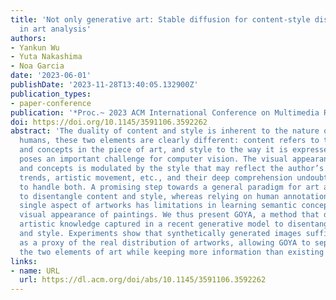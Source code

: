 ```yaml
---
title: 'Not only generative art: Stable diffusion for content-style disentanglement
  in art analysis'
authors:
- Yankun Wu
- Yuta Nakashima
- Noa Garcia
date: '2023-06-01'
publishDate: '2023-11-28T13:40:05.132900Z'
publication_types:
- paper-conference
publication: '*Proc.~ 2023 ACM International Conference on Multimedia Retrieval (ICMR)*'
doi: https://doi.org/10.1145/3591106.3592262
abstract: 'The duality of content and style is inherent to the nature of art. For
  humans, these two elements are clearly different: content refers to the objects
  and concepts in the piece of art, and style to the way it is expressed. This duality
  poses an important challenge for computer vision. The visual appearance of objects
  and concepts is modulated by the style that may reflect the author’s emotions, social
  trends, artistic movement, etc., and their deep comprehension undoubtfully requires
  to handle both. A promising step towards a general paradigm for art analysis is
  to disentangle content and style, whereas relying on human annotations to cull a
  single aspect of artworks has limitations in learning semantic concepts and the
  visual appearance of paintings. We thus present GOYA, a method that distills the
  artistic knowledge captured in a recent generative model to disentangle content
  and style. Experiments show that synthetically generated images sufficiently serve
  as a proxy of the real distribution of artworks, allowing GOYA to separately represent
  the two elements of art while keeping more information than existing methods.'
links:
- name: URL
  url: https://dl.acm.org/doi/abs/10.1145/3591106.3592262
---
```


